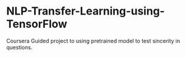 # NLP-Transfer-Learning-using-TensorFlow
Coursera Guided project to using pretrained model to test sincerity in questions.
